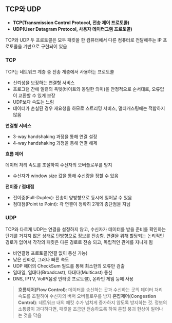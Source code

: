 ## TCP와 UDP

- **TCP(Transmission Control Protocol, 전송 제어 프로토콜)**
- **UDP(User Datagram Protocol, 사용자 데이터그램 프로토콜)**

TCP와 UDP 두 프로토콜은 모두 패킷을 한 컴퓨터에서 다른 컴퓨터로 전달해주는 IP 프로토콜을 기반으로 구현되어 있음

### TCP

TCP는 네트워크 계층 중 전송 계층에서 사용하는 프로토콜

- 신뢰성을 보장하는 연결형 서비스
- 프로그램 간에 일련의 옥텟(바이트와 동일한 의미)을 안정적으로 순서대로, 오류없이 교환할 수 있게 보장
- UDP보다 속도는 느림
- 데이터가 손실된 경우 재요청을 하므로 스트리밍 서비스, 멀티캐스팅에는 적합하지 않음
  <br/>

**연결형 서비스**

- 3-way handshaking 과정을 통해 연결 설정
- 4-way handshaking 과정을 통해 연결 해제

**흐름 제어**

데이터 처리 속도를 조절하여 수신자의 오버플로우를 방지

- 수신자가 window size 값을 통해 수신량을 정할 수 있음

**전이중 / 점대점**

- 전이중(Full-Duplex): 전송이 양방향으로 동시에 일어날 수 있음
- 점대점(Point to Point): 각 연결이 정확히 2개의 종단점을 지님

### UDP

TCP와 다르게 UDP는 연결을 설정하지 않고, 수신자가 데이터를 받을 준비를 확인하는 단계를 거치지 않은 상태로 단방향으로 정보를 전송함. 연결을 위해 할당되는 논리적인 경로가 없어서 각각의 패킷은 다른 경로로 전송 되고, 독립적인 관계를 지니게 됨

- 비연결형 프로토콜(연결 없이 통신 가능)
- 낮은 신뢰성, 그러나 빠른 속도
- UDP 헤더의 CheckSum 필드를 통해 최소한의 오류만 검출
- 일대일, 일대다(Broadcast), 다대다(Multicast) 통신
- DNS, IPTV, VoIP(음성 인터넷 프로토콜), 온라인 게임 등에 사용

> **흐름제어(Flow Control)**: 데이터를 송신하는 곳과 수신하는 곳의 데이터 처리 속도를 조절하여 수신자의 버퍼 오버플로우를 방지
> **혼잡제어(Congestion Control)**: 네트워크 내의 패킷 수가 넘치게 증가하지 않도록 방지하는 것. 정보의 소통량이 과다하다면, 패킷을 조금만 전송하도록 하여 혼잡 붕괴 현상이 일어나는 것을 막음

